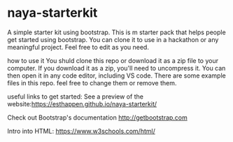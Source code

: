 # naya-starterkit
A simple starter kit using bootstrap.
This is m starter pack that helps people get started using bootstrap. You can clone it to use in a hackathon or any meaningful project. Feel free to edit as you need.

how to use it
You shuld clone this repo or download it as a zip file to your computer. If you download it as a zip, you'll need to uncompress it. You can then open it in any code editor, including VS code. There are some example files in this repo. feel free to change them or remove them.

useful links to get started:
See a preview of the website:https://esthappen.github.io/naya-starterkit/

Check out Bootstrap's documentation http://getbootstrap.com

Intro into HTML: https://www.w3schools.com/html/
